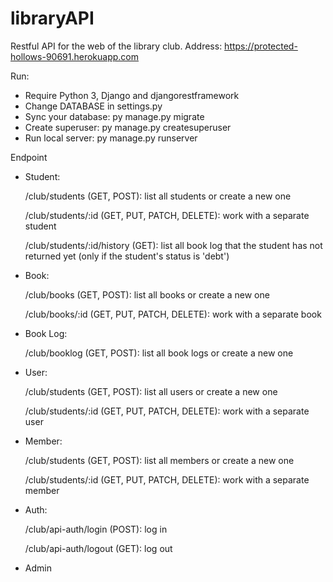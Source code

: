 # libraryAPI
Restful API for the web of the library club. Address: https://protected-hollows-90691.herokuapp.com

Run:
- Require Python 3, Django and djangorestframework
- Change DATABASE in settings.py
- Sync your database:
  py manage.py migrate
- Create superuser:
  py manage.py createsuperuser
- Run local server:
  py manage.py runserver

Endpoint
- Student:

  /club/students (GET, POST): list all students or create a new one
  
  /club/students/:id (GET, PUT, PATCH, DELETE): work with a separate student
  
  /club/students/:id/history (GET): list all book log that the student has not returned yet (only if the student's status is 'debt') 

- Book:

  /club/books (GET, POST): list all books or create a new one
  
  /club/books/:id (GET, PUT, PATCH, DELETE): work with a separate book
  
- Book Log:

  /club/booklog (GET, POST): list all book logs or create a new one
  
- User:

  /club/students (GET, POST): list all users or create a new one
  
  /club/students/:id (GET, PUT, PATCH, DELETE): work with a separate user
  
- Member:

  /club/students (GET, POST): list all members or create a new one
  
  /club/students/:id (GET, PUT, PATCH, DELETE): work with a separate member
  
- Auth:

  /club/api-auth/login (POST): log in
  
  /club/api-auth/logout (GET): log out
  
- Admin
